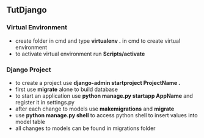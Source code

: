 ## TutDjango
### Virtual Environment
- create folder in cmd and type **virtualenv .** in cmd to create virtual environment
- to activate virtual environment run **Scripts/activate**
### Django Project
- to create a project use **django-admin startproject ProjectName .**
- first use **migrate** alone to build database
- to start an application use **python manage.py startapp AppName** and register it in settings.py
- after each change to models use **makemigrations** and **migrate**
- use **python manage.py shell** to access python shell to insert values into model table
- all changes to models can be found in migrations folder
